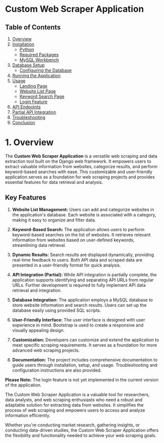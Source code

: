 # Custom Web Scraper Application

## Table of Contents

1. [Overview](#overview)
2. [Installation](#installation)
    - [Python](#python)
    - [Required Packages](#required-packages)
    - [MySQL Workbench](#mysql-workbench)
3. [Database Setup](#database-setup)
    - [Configuring the Database](#configuring-the-database)
4. [Running the Application](#running-the-application)
5. [Usage](#usage)
    - [Landing Page](#landing-page)
    - [Website List Page](#website-list-page)
    - [Keyword Search Page](#keyword-search-page)
    - [Login Feature](#login-feature)
6. [API Endpoints](#api-endpoints)
7. [Partial API Integration](#partial-api-integration)
8. [Troubleshooting](#troubleshooting)
9. [Conclusion](#conclusion)


# 1. Overview

The **Custom Web Scraper Application** is a versatile web scraping and data extraction tool built on the Django web framework. It empowers users to extract valuable information from websites, categorize results, and perform keyword-based searches with ease. This customizable and user-friendly application serves as a foundation for web scraping projects and provides essential features for data retrieval and analysis.

## Key Features

1. **Website List Management:** Users can add and categorize websites in the application's database. Each website is associated with a category, making it easy to organize and filter data.

2. **Keyword-Based Search:** The application allows users to perform keyword-based searches on the list of websites. It retrieves relevant information from websites based on user-defined keywords, streamlining data retrieval.

3. **Dynamic Results:** Search results are displayed dynamically, providing real-time feedback to users. Both API data and scraped data are presented in a user-friendly format for quick analysis.

4. **API Integration (Partial):** While API integration is partially complete, the application supports identifying and separating API URLs from regular URLs. Further development is required to fully implement API data retrieval and integration.

5. **Database Integration:** The application employs a MySQL database to store website information and search results. Users can set up the database easily using provided SQL scripts.

6. **User-Friendly Interface:** The user interface is designed with user experience in mind. Bootstrap is used to create a responsive and visually appealing design.

7. **Customization:** Developers can customize and extend the application to meet specific scraping requirements. It serves as a foundation for more advanced web scraping projects.

8. **Documentation:** The project includes comprehensive documentation to guide users through installation, setup, and usage. Troubleshooting and configuration instructions are also provided.

**Please Note:** The login feature is not yet implemented in the current version of the application.

The Custom Web Scraper Application is a valuable tool for researchers, data analysts, and web scraping enthusiasts who need a robust and adaptable solution for extracting data from websites. It simplifies the process of web scraping and empowers users to access and analyze information efficiently.

Whether you're conducting market research, gathering insights, or conducting data-driven studies, the Custom Web Scraper Application offers the flexibility and functionality needed to achieve your web scraping goals.
